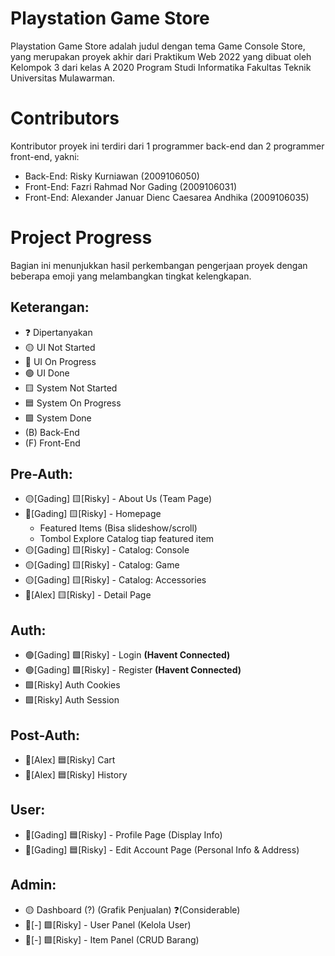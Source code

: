 # Playstation Game Store
Playstation Game Store adalah judul dengan tema Game Console Store, yang merupakan proyek akhir dari Praktikum Web 2022 yang dibuat oleh Kelompok 3 dari kelas A 2020 Program Studi Informatika Fakultas Teknik Universitas Mulawarman.

# Contributors
Kontributor proyek ini terdiri dari 1 programmer back-end dan 2 programmer front-end, yakni:
- Back-End: Risky Kurniawan (2009106050)
- Front-End: Fazri Rahmad Nor Gading (2009106031)
- Front-End: Alexander Januar Dienc Caesarea Andhika (2009106035)

# Project Progress
Bagian ini menunjukkan hasil perkembangan pengerjaan proyek dengan beberapa emoji yang melambangkan tingkat kelengkapan.
## Keterangan:
- ❓ Dipertanyakan
- 🟡 UI Not Started
- 🔵 UI On Progress
- 🟢 UI Done
- 🟨 System Not Started
- 🟦 System On Progress
- 🟩 System Done
- (B) Back-End
- (F) Front-End

## Pre-Auth:
- 🟡[Gading] 🟨[Risky] - About Us (Team Page) 
- 🔵[Gading] 🟨[Risky] - Homepage
  - Featured Items (Bisa slideshow/scroll) 
  - Tombol Explore Catalog tiap featured item 
- 🟡[Gading] 🟨[Risky] - Catalog: Console
- 🟡[Gading] 🟨[Risky] - Catalog: Game 
- 🟡[Gading] 🟨[Risky] - Catalog: Accessories 
- 🔵[Alex]   🟨[Risky] - Detail Page 

## Auth:
- 🟢[Gading]   🟩[Risky] - Login **(Havent Connected)**
- 🟢[Gading]   🟩[Risky] - Register **(Havent Connected)**
- 🟩[Risky] Auth Cookies 
- 🟩[Risky] Auth Session

## Post-Auth:
- 🔵[Alex]   🟦[Risky] Cart
- 🔵[Alex]   🟦[Risky] History

## User:
- 🔵[Gading] 🟦[Risky] - Profile Page (Display Info) 
- 🔵[Gading] 🟦[Risky] - Edit Account Page (Personal Info & Address)

## Admin:
- 🟡 Dashboard (?) (Grafik Penjualan) ❓(Considerable) 
- 🔵[-] 🟩[Risky] - User Panel (Kelola User) 
- 🔵[-] 🟩[Risky] - Item Panel (CRUD Barang) 

